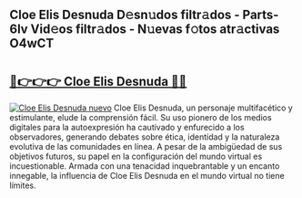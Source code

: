 ## Cloe Elis Desnuda D𝚎sn𝚞dos filtr𝚊dos - Parts-6lv Vid𝚎os filtr𝚊dos - N𝚞evas f𝚘tos atr𝚊ctivas O4wCT

# <h2><a href="http://mbaiio.tromn.icu/?c=Cloe+Elis+Desnuda">🔗👉👉👉 Cloe Elis Desnuda 🔗🔗</a></h2>

[![Cloe Elis Desnuda nuevo](https://i.imgur.com/pEAQMta.gif)](http://mbaiio.tromn.icu/?c=Cloe+Elis+Desnuda)
Cloe Elis Desnuda, un personaje multifacético y estimulante, elude la comprensión fácil. Su uso pionero de los medios digitales para la autoexpresión ha cautivado y enfurecido a los observadores, generando debates sobre ética, identidad y la naturaleza evolutiva de las comunidades en línea. A pesar de la ambigüedad de sus objetivos futuros, su papel en la configuración del mundo virtual es incuestionable. Armada con una tenacidad inquebrantable y un encanto innegable, la influencia de Cloe Elis Desnuda en el mundo virtual no tiene límites.
